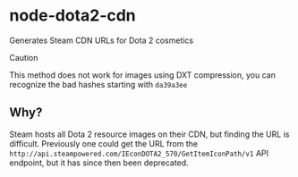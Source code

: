 # node-dota2-cdn

Generates Steam CDN URLs for Dota 2 cosmetics

> [!CAUTION]
> This method does not work for images using DXT compression, you can recognize the bad hashes starting with `da39a3ee` 

## Why?

Steam hosts all Dota 2 resource images on their CDN, but finding the URL is difficult. Previously one could get the
URL from the `http://api.steampowered.com/IEconDOTA2_570/GetItemIconPath/v1` API endpoint, but it has since then been deprecated.
